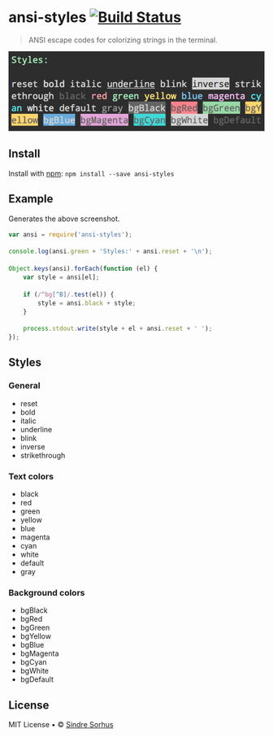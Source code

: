 # ansi-styles [![Build Status](https://secure.travis-ci.org/sindresorhus/ansi-styles.png?branch=master)](http://travis-ci.org/sindresorhus/ansi-styles)

> ANSI escape codes for colorizing strings in the terminal.

![screenshot](screenshot.png)


## Install

Install with [npm](https://npmjs.org/package/ansi-styles): `npm install --save ansi-styles`


## Example

Generates the above screenshot.

```js
var ansi = require('ansi-styles');

console.log(ansi.green + 'Styles:' + ansi.reset + '\n');

Object.keys(ansi).forEach(function (el) {
	var style = ansi[el];

	if (/^bg[^B]/.test(el)) {
		style = ansi.black + style;
	}

	process.stdout.write(style + el + ansi.reset + ' ');
});
```


## Styles

### General

- reset
- bold
- italic
- underline
- blink
- inverse
- strikethrough

### Text colors

- black
- red
- green
- yellow
- blue
- magenta
- cyan
- white
- default
- gray

### Background colors

- bgBlack
- bgRed
- bgGreen
- bgYellow
- bgBlue
- bgMagenta
- bgCyan
- bgWhite
- bgDefault


## License

MIT License • © [Sindre Sorhus](http://sindresorhus.com)
